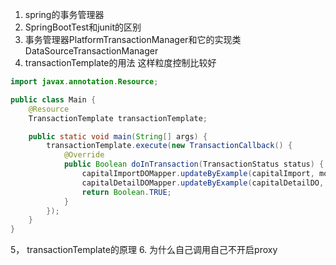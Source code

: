 1. spring的事务管理器
2. SpringBootTest和junit的区别
3. 事务管理器PlatformTransactionManager和它的实现类 DataSourceTransactionManager
4. transactionTemplate的用法
这样粒度控制比较好
```java
import javax.annotation.Resource;

public class Main {
    @Resource
    TransactionTemplate transactionTemplate;

    public static void main(String[] args) {
        transactionTemplate.execute(new TransactionCallback() {
            @Override
            public Boolean doInTransaction(TransactionStatus status) {
                capitalImportDOMapper.updateByExample(capitalImport, modifyEx);
                capitalDetailDOMapper.updateByExample(capitalDetailDO, capitalDetailDOExample);
                return Boolean.TRUE;
            }
        });
    }
}
```
5， transactionTemplate的原理
6. 为什么自己调用自己不开启proxy
